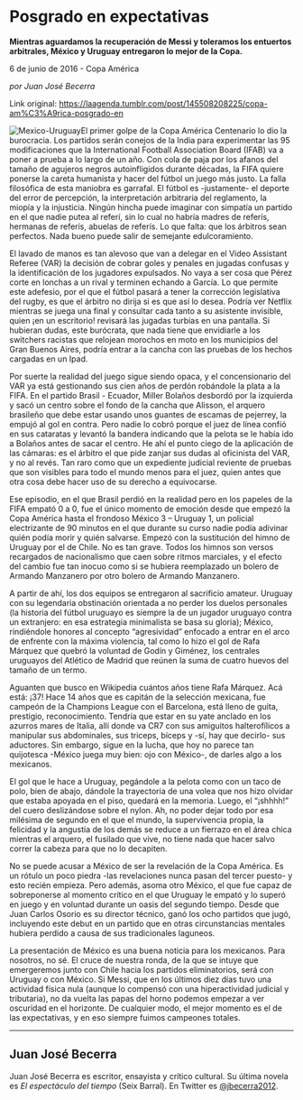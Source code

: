 # Posgrado en expectativas

**Mientras aguardamos la recuperación de Messi y toleramos los entuertos arbitrales, México y Uruguay entregaron lo mejor de la Copa.**

6 de junio de 2016 - Copa América

_por Juan José Becerra_

Link original: https://laagenda.tumblr.com/post/145508208225/copa-am%C3%A9rica-posgrado-en

![Mexico-Uruguay](https://64.media.tumblr.com/72d0f3bbb12de2b11f72ea4569c9f521/tumblr_inline_pk374mcbUZ1t6q87u_500.jpg)El
primer golpe de la Copa América Centenario lo dio la burocracia. Los
partidos serán conejos de la India para experimentar las 95
modificaciones que
la International
Football Association Board (IFAB) va a poner a prueba a lo largo de
un año. Con cola de paja por los afanos del tamaño de agujeros
negros autoinfligidos durante décadas, la FIFA quiere ponerse la
careta humanista y hacer del fútbol un juego más justo. La falla
filosófica de esta maniobra es garrafal. El fútbol es -justamente-
el deporte del error de percepción, la interpretación arbitraria
del reglamento, la miopía y la injusticia. Ningún hincha puede
imaginar con simpatía un partido en el que nadie putea al referí,
sin lo cual no habría madres de referís, hermanas de referís,
abuelas de referís. Lo que falta: que los árbitros sean perfectos.
Nada bueno puede salir de semejante edulcoramiento.


El
lavado de manos es tan alevoso que van a delegar en el Video
Assistant Referee (VAR) la decisión de cobrar goles y penales en
jugadas confusas y la identificación de los jugadores expulsados. No
vaya a ser cosa que Pérez corte en lonchas a un rival y terminen
echando a García. Lo que permite este adefesio, por el que el fútbol
pasará a tener la corrección legislativa del rugby, es que el
árbitro no dirija si es que así lo desea. Podría ver Netflix
mientras se juega una final y consultar cada tanto a su asistente
invisible, quien ¡en un escritorio! revisará las jugadas turbias en
una pantalla. Si hubieran dudas, este burócrata, que nada tiene que
envidiarle a los switchers racistas que relojean morochos en moto en
los municipios del Gran Buenos Aires, podría entrar a la cancha con
las pruebas de los hechos cargadas en un Ipad.


Por
suerte la realidad del juego sigue siendo opaca, y el concensionario
del VAR ya está gestionando sus cien años de perdón robándole la
plata a la FIFA. En el partido Brasil - Ecuador, Miller Bolaños
desbordó por la izquierda y sacó un centro sobre el fondo de la
cancha que Alisson, el arquero brasileño que debe estar usando unos
guantes de escamas de pejerrey, la empujó al gol en contra. Pero
nadie lo cobró porque el juez de línea confíó en sus cataratas y
levantó la bandera indicando que la pelota se le había ido a
Bolaños antes de sacar el centro. He ahí el punto ciego de la
aplicación de las cámaras: es el árbitro el que pide zanjar sus
dudas al oficinista del VAR, y no al revés. Tan raro como que un
expediente judicial reviente de pruebas que son visibles para todo el
mundo menos para el juez, quien antes que otra cosa debe hacer uso de
su derecho a equivocarse. 



Ese
episodio, en el que Brasil perdió en la realidad pero en los papeles
de la FIFA empató 0 a 0, fue el único momento de emoción desde que
empezó la Copa América hasta el frondoso México 3 – Uruguay 1,
un policial electrizante de 90 minutos en el que durante su curso
nadie podía adivinar quién podía morir y quién salvarse. Empezó
con la sustitución del himno de Uruguay por el de Chile. No es tan
grave. Todos los himnos son versos recargados de nacionalismo que
caen sobre ritmos marciales, y el efecto del cambio fue tan inocuo
como si se hubiera reemplazado un bolero de Armando Manzanero por
otro bolero de Armando Manzanero. 


  
  

A
partir de ahí, los dos equipos se entregaron al sacrificio amateur.
Uruguay con su legendaria obstinación orientada a no perder los
duelos personales (la historia del fútbol uruguayo es siempre la de
un jugador uruguayo contra un extranjero: en esa estrategia
minimalista se basa su gloria); México, rindiéndole honores al
concepto “agresividad” enfocado a entrar en el arco de
enfrente con la máxima violencia, tal como lo hizo el gol de Rafa
Márquez que quebró la voluntad de Godín y Giménez, los centrales
uruguayos del Atlético de Madrid que reúnen la suma de cuatro
huevos del tamaño de un termo. 



Aguanten
que busco en Wikipedia cuántos años tiene Rafa Márquez. Acá está:
¡37! Hace 14 años que es capitán de la selección mexicana, fue
campeón de la Champions League con el Barcelona, está lleno de
guita, prestigio, reconocimiento. Tendría que estar en su yate
anclado en los azurros mares de Italia, allí donde va CR7 con sus
amiguitos halterofílicos a manipular sus abdominales, sus triceps,
bíceps y -sí, hay que decirlo- sus aductores. Sin embargo, sigue en
la lucha, que hoy no parece tan quijotesca -México juega muy bien:
ojo con México-, de darles algo a los mexicanos. 



El
gol que le hace a Uruguay, pegándole a la pelota como con un taco de
polo, bien de abajo, dándole la trayectoria de una volea que nos 
hizo olvidar que estaba apoyada en el piso, quedará en la memoria.
Luego, el “¡shhhh!” del cuero deslizándose sobre el
nylon. Ah, no poder dejar todo por esa milésima de segundo en el que
el mundo, la supervivencia propia, la felicidad y la angustia de los
demás se reduce a un fierrazo en el área chica mientras el arquero,
el fusilado que vive, no tiene nada que hacer salvo correr la cabeza
para que no lo decapiten. 



No
se puede acusar a México de ser la revelación de la Copa América.
Es un rótulo un poco piedra -las revelaciones nunca pasan del tercer
puesto- y esto recién empieza. Pero además, asoma otro México, el
que fue capaz de sobreponerse al momento crítico en el que Uruguay
le empató y lo superó en juego y en voluntad durante un oasis del
segundo tiempo. Desde que Juan Carlos Osorio es su director técnico,
ganó los ocho partidos que jugó, incluyendo este debut en un
partido que en otras circunstancias mentales hubiera perdido a causa
de sus tradicionales laguneos.


La
presentación de México es una buena noticia para los mexicanos.
Para nosotros, no sé. El cruce de nuestra ronda, de la que se intuye
que emergeremos junto con Chile hacia los partidos eliminatorios,
será con Uruguay o con México.  Si Messi, que en los últimos diez
días tuvo una actividad física nula (aunque lo compensó con una
hiperactividad judicial y tributaria), no da vuelta las papas del
horno podemos empezar a ver oscuridad en el horizonte. De cualquier
modo, el mejor momento es el de las expectativas, y en eso siempre
fuimos campeones totales. 




---

 Juan José Becerra
------------------

 Juan José Becerra es escritor, ensayista y crí­tico cultural. Su última novela es *El espectáculo del tiempo* (Seix Barral). En Twitter es [@jbecerra2012](https://twitter.com/jbecerra2012). 

